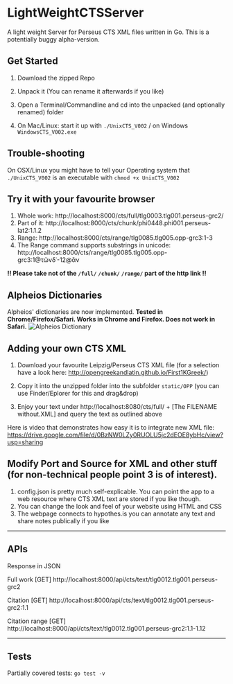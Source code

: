 # LightWeightCTSServer
A light weight Server for Perseus CTS XML files written in Go. This is a potentially buggy alpha-version. 

## Get Started
1. Download the zipped Repo
2. Unpack it (You can rename it afterwards if you like)
3. Open a Terminal/Commandline and cd into the unpacked (and optionally renamed) folder

4. On Mac/Linux: start it up with `./UnixCTS_V002` / on Windows `WindowsCTS_V002.exe` 

## Trouble-shooting

On OSX/Linux you might have to tell your Operating system that `./UnixCTS_V002` is an executable with `chmod +x UnixCTS_V002`

## Try it with your favourite browser

1. Whole work: http://localhost:8000/cts/full/tlg0003.tlg001.perseus-grc2/
2. Part of it: http://localhost:8000/cts/chunk/phi0448.phi001.perseus-lat2:1.1.2
3. Range: http://localhost:8000/cts/range/tlg0085.tlg005.opp-grc3:1-3
4. The Range command supports substrings in unicode: http://localhost:8000/cts/range/tlg0085.tlg005.opp-grc3:1@τῶνδ᾽-12@ἂν 

**!! Please take not of the `/full/` `/chunk/` `/range/` part of the http link !!**

## Alpheios Dictionaries

Alpheios' dictionaries are now implemented. **Tested in Chrome/Firefox/Safari. Works in Chrome and Firefox. Does not work in Safari.**
![Alpheios Dictionary](https://raw.githubusercontent.com/ThomasK81/LightWeightCTSServer/master/Alpheios.png)

## Adding your own CTS XML

1. Download your favourite Leipzig/Perseus CTS XML file (for a selection have a look here: http://opengreekandlatin.github.io/First1KGreek/)

2. Copy it into the unzipped folder into the subfolder `static/OPP` (you can use Finder/Eplorer for this and drag&drop)
3. Enjoy your text under http://localhost:8080/cts/full/ + [The FILENAME without.XML] and query the text as outlined above

Here is video that demonstrates how easy it is to integrate new XML file: https://drive.google.com/file/d/0BzNW0LZy0RUOLU5jc2dEOE8ybHc/view?usp=sharing

## Modify Port and Source for XML and other stuff (for non-technical people point 3 is of interest).

1. config.json is pretty much self-explicable. You can point the app to a web resource where CTS XML text are stored if you like though.
2. You can change the look and feel of your website using HTML and CSS 
3. The webpage connects to hypothes.is you can annotate any text and share notes publically if you like


---
## APIs

Response in JSON

Full work [GET] http://localhost:8000/api/cts/text/tlg0012.tlg001.perseus-grc2

Citation [GET] http://localhost:8000/api/cts/text/tlg0012.tlg001.perseus-grc2:1.1

Citation range [GET] http://localhost:8000/api/cts/text/tlg0012.tlg001.perseus-grc2:1.1-1.12

---
## Tests

Partially covered tests: `go test -v`